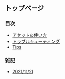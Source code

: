 ## トップページ

### 目次

- [アセットの使い方](./assets/)
- [トラブルシューティング](./troubles/)
- [Tips](./tips/)

### 雑記

- [2021/11/21](./logs/211121.md)
